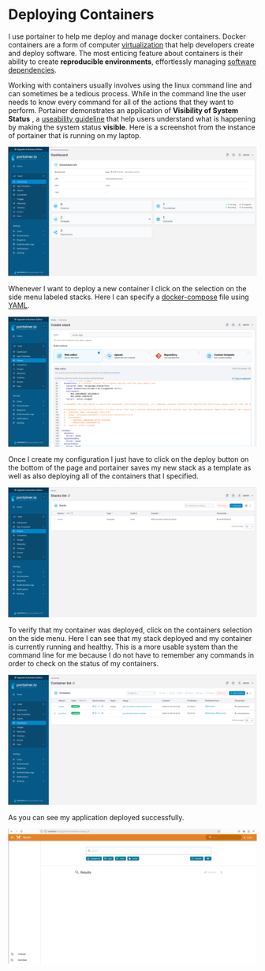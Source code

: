 # Deploying Containers

I use portainer to help me deploy and manage docker containers. Docker containers are a form of computer [virtualization](https://aws.amazon.com/what-is/virtualization/) that help developers create and deploy software. The most enticing feature about containers is their ability to create **reproducible environments**, effortlessly managing [software dependencies](https://phoenixnap.com/blog/software-dependencies).


Working with containers usually involves using the linux command line and can sometimes be a tedious process. While in the command line the user needs to know every command for all of the actions that they want to perform. Portainer demonstrates an application of **Visibility of System Status** , a [useability guideline](https://www.nngroup.com/articles/ten-usability-heuristics/) that help users understand what is happening by making the system status **visible**. Here is a screenshot from the instance of portainer that is running on my laptop.


![portainer](../assets/portainer.png)


Whenever I want to deploy a new container I click on the selection on the side menu labeled stacks. Here I can specify a [docker-compose](https://docs.docker.com/compose/compose-application-model/) file using [YAML](https://en.wikipedia.org/wiki/YAML).


![stack](../assets/stack.png)


Once I create my configuration I just have to click on the deploy button on the bottom of the page and portainer saves my new stack as a template as well as also deploying all of the containers that I specified.


![stack2](../assets/stack2.png)


To verify that my container was deployed, click on the containers selection on the side menu. Here I can see that my stack deployed and my container is currently running and healthy. This is a more usable system than the command line for me because I do not have to remember any commands in order to check on the status of my containers.


![containers](../assets/containers.png)


As you can see my application deployed successfully.


![portainer](../assets/mealie2.png)

